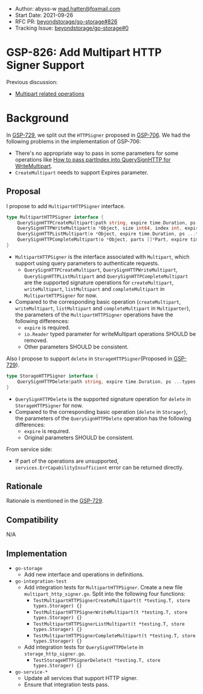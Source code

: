 - Author: abyss-w <mad.hatter@foxmail.com>
- Start Date: 2021-09-26
- RFC PR: [beyondstorage/go-storage#826](https://github.com/beyondstorage/go-storage/pull/826)
- Tracking Issue: [beyondstorage/go-storage#0](https://github.com/beyondstorage/go-storage/issues/0)

# GSP-826: Add Multipart HTTP Signer Support

Previous discussion:

- [Multipart related operations ](https://forum.beyondstorage.io/t/topic/226)

# Background

In [GSP-729](https://github.com/beyondstorage/go-storage/blob/master/docs/rfcs/729-redesign-http-signer.md), we split out the `HTTPSigner` proposed in [GSP-706](https://github.com/beyondstorage/go-storage/blob/master/docs/rfcs/706-support-http-signer.md). We had the following problems in the implementation of GSP-706:

- There's no appropriate way to pass in some parameters for some operations like [How to pass partIndex into QuerySignHTTP for WriteMultipart](https://forum.beyondstorage.io/t/how-to-pass-partindex-into-querysignhttp-for-writemultipart/192).
- `CreateMultipart` needs to support Expires parameter.

## Proposal

I propose to add `MultipartHTTPSigner` interface.

```go
type MultipartHTTPSigner interface {
    QuerySignHTTPCreateMultipart(path string, expire time.Duration, ps ...types.Pairs) (req *http.Request, err error)
    QuerySignHTTPWriteMultipart(o *Object, size int64, index int, expire time.Duration, ps ...types.Pairs) (req *http.Request, err error)
    QuerySignHTTPListMultipart(o *Object, expire time.Duration, ps ...types.Pairs) (req *http.Request, err error)
    QuerySignHTTPCompleteMultipart(o *Object, parts []*Part, expire time.Duration, ps ...types.Pairs) (req *http.Request, err error)
}
```

- `MultipartHTTPSigner` is the interface associated with `Multipart`, which support using query parameters to authenticate requests.
  - `QuerySignHTTPCreateMultipart`, `QuerySignHTTPWriteMultipart`, `QuerySignHTTPListMultipart` and `QuerySignHTTPCompleteMultipart` are the supported signature operations for `createMultipart`, `writeMultipart`, `listMultipart` and `completeMultipart` in `MultipartHTTPSigner` for now.
- Compared to the corresponding basic operation (`createMultipart`, `writeMultipart`, `listMultipart` and `completeMultipart` in `Multiparter`), the parameters of the `MultipartHTTPSigner` operations have the following differences:
  - `expire` is required.
  - `io.Reader` typed parameter for writeMultipart operations SHOULD be removed.
  - Other parameters SHOULD be consistent.

Also I propose to support `delete` in `StorageHTTPSigner`(Proposed in [GSP-729](https://github.com/beyondstorage/go-storage/blob/master/docs/rfcs/729-redesign-http-signer.md#proposal)).

```go
type StorageHTTPSigner interface {
    QuerySignHTTPDelete(path string, expire time.Duration, ps ...types.Pairs) (req *http.Request, err error)
}
```

- `QuerySignHTTPDelete` is the supported signature operation for `delete` in `StorageHTTPSigner` for now.
- Compared to the corresponding basic operation (`delete` in `Storager`),  the parameters of the `QuerySignHTTPDelete` operation has the following differences:
  - `expire` is required.
  - Original parameters SHOULD be consistent.

From service side:

- If part of the operations are unsupported, `services.ErrCapabilityInsufficient` error can be returned directly.

## Rationale

Rationale is mentioned in the [GSP-729](https://github.com/beyondstorage/go-storage/blob/master/docs/rfcs/729-redesign-http-signer.md#rationale).

## Compatibility

N/A

## Implementation

- `go-storage`
  - Add new interface and operations in definitions.
- `go-integration-test`
  - Add integration tests for `MultipartHTTPSigner`. Create a new file `multipart_http_signer.go`. Split into the following four functions:
    - `TestMultipartHTTPSignerCreateMultipart(t *testing.T, store types.Storager) {}`
    - `TestMultipartHTTPSignerWriteMultipart(t *testing.T, store types.Storager) {}`
    - `TestMultipartHTTPSignerListMultipart(t *testing.T, store types.Storager) {}`
    - `TestMultipartHTTPSignerCompleteMultipart(t *testing.T, store types.Storager) {}`
  - Add integration tests for `QuerySignHTTPDelete` in `storage_http_signer.go`.
    - `TestStorageHTTPSignerDelete(t *testing.T, store types.Storager) {}`
- `go-service-*`
  - Update all services that support HTTP signer.
  - Ensure that integration tests pass.